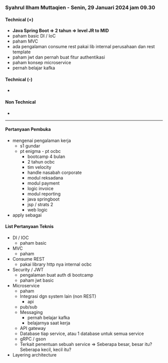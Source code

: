 ### Syahrul Ilham Muttaqien - Senin, 29 Januari 2024 jam 09.30

#### Technical (+) 

- **Java Spring Boot => 2 tahun => level JR to MID**
- paham basic DI / IoC
- paham MVC
- ada pengalaman consume rest pakai lib internal perusahaan dan rest template
- paham jwt dan pernah buat fitur authentikasi
- paham konsep microservice
- pernah belajar kafka 

#### Technical (-)  

- 

#### Non Technical  

- 

---

#### Pertanyaan Pembuka

- mengenai pengalaman kerja  
	- s1 gundar
	- pt enigma - pt ocbc
		- bootcamp 4 bulan
		- 2 tahun ocbc
		- tim velocity
		- handle nasabah corporate
		- modul reksadana
		- modul payment
		- logic invoice
		- modul reporting
		- java springboot
		- jsp / strats 2
		- web logic
- apply sebagai


#### List Pertanyaan Teknis

- DI / IOC
	- paham basic
- MVC
	- paham
- Consume REST
	- pakai library http nya internal ocbc
- Security / JWT
	- pengalaman buat auth di bootcamp
	- paham jwt basic
- Microservice
	- paham
	- Integrasi dgn system lain (non REST)
		- api
	- pub/sub
	- Messaging
		- pernah belajar kafka
		- belajarnya saat kerja
	- API gateway
	- Database tiap service, atau 1 database untuk semua service
	- gRPC / gson
	- Terkait penentuan sebuah service => Seberapa besar, besar itu? Seberapa kecil, kecil itu?
- Layering architecture
